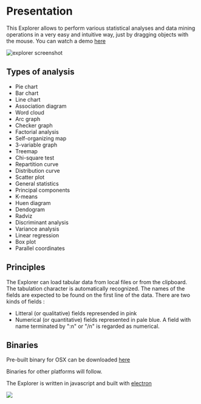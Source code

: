 # Presentation

This Explorer allows to perform various statistical analyses and data mining operations in a very easy and intuitive way, just by dragging objects with the mouse. You can watch a demo [here](http://www.dailymotion.com/video/x37lze3)

![explorer screenshot](http://jfbouzereau.free.fr/explorer/explorer.png)

## Types of analysis
* Pie chart
* Bar chart
* Line chart
* Association diagram
* Word cloud
* Arc graph
* Checker graph
* Factorial analysis
* Self-organizing map
* 3-variable graph
* Treemap
* Chi-square test
* Repartition curve
* Distribution curve
* Scatter plot
* General statistics
* Principal components
* K-means
* Huen diagram
* Dendogram
* Radviz
* Discriminant analysis
* Variance analysis
* Linear regression
* Box plot
* Parallel coordinates

## Principles

The Explorer can load tabular data from local files or from the clipboard. The tabulation character is automatically recognized. The names of the fields are expected to be found on the first line of the data. There are two kinds of fields :

* Litteral (or qualitative) fields represended in pink
* Numerical (or quantitative) fields represented in pale blue. A field with name terminated by ":n" or "/n" is regarded as numerical.

## Binaries

Pre-built binary for OSX can be downloaded [here](http://jfbouzereau.free.fr/explorer/explorer.zip)

Binaries for other platforms will follow.

The Explorer is written in javascript and built with [electron](http://electron.atom.io)

![](http://88.162.232.107/explorer.jpg)
